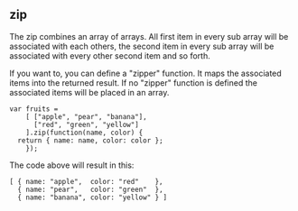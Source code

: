 ## zip ##

The zip combines an array of arrays. 
All first item in every sub array will be associated with each others, the second item in every
sub array will be associated with every other second item and so forth. 

If you want to, you can define a "zipper" function. It maps the associated items into the returned
result. If no "zipper" function is defined the associated items will be placed in an array.

    var fruits = 
        [ ["apple", "pear", "banana"], 
          ["red", "green", "yellow"] 
        ].zip(function(name, color) {
	  return { name: name, color: color };
        });

The code above will result in this:

    [ { name: "apple",  color: "red"    },
      { name: "pear",   color: "green"  },
      { name: "banana", color: "yellow" } ]
